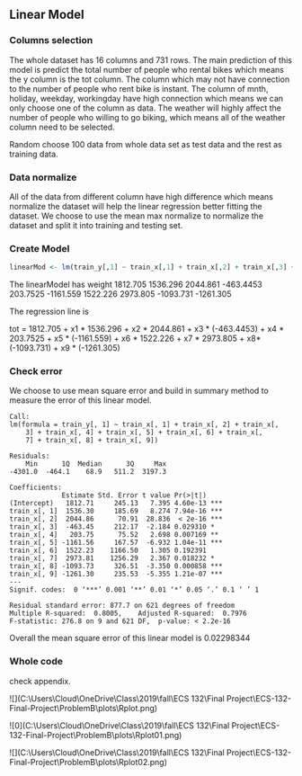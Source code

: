 ## Linear Model

### Columns selection

The whole dataset has 16 columns and 731 rows. The main prediction of this model is predict the total number of people who rental bikes which means the y column is the tot column. The column which may not have connection to the number of people who rent bike is instant. The column of mnth, holiday, weekday, workingday have high connection which means we can only choose one of the column as data. The weather will highly affect the number of people who willing to go biking, which means all of the weather column need to be selected. 

Random choose 100 data from whole data set as test data and the rest as training data.

### Data normalize

All of the data from different column have high difference which means normalize the dataset will help the linear regression better fitting the dataset. We choose to use the mean max normalize to normalize the dataset and split it into training and testing set.

### Create Model

```R
linearMod <- lm(train_y[,1] ~ train_x[,1] + train_x[,2] + train_x[,3] + train_x[,4] + train_x[,5] + train_x[,6] + train_x[,7] + train_x[,8] + train_x[,9])
```

The linearModel has weight 1812.705 1536.296 2044.861 -463.4453 203.7525 -1161.559 1522.226 2973.805 -1093.731 -1261.305



The regression line is 

tot = 1812.705 + x1 * 1536.296 + x2 * 2044.861 +  x3 * (-463.4453) + x4 * 203.7525 + x5 * (-1161.559) + x6 *  1522.226  + x7 * 2973.805 + x8* (-1093.731) + x9 * (-1261.305)



### Check error

We choose to use mean square error and build in summary method to measure the error of this linear model.

```
Call:
lm(formula = train_y[, 1] ~ train_x[, 1] + train_x[, 2] + train_x[, 
    3] + train_x[, 4] + train_x[, 5] + train_x[, 6] + train_x[, 
    7] + train_x[, 8] + train_x[, 9])

Residuals:
    Min      1Q  Median      3Q     Max 
-4301.0  -464.1    68.9   511.2  3197.3 

Coefficients:
             Estimate Std. Error t value Pr(>|t|)    
(Intercept)   1812.71     245.13   7.395 4.60e-13 ***
train_x[, 1]  1536.30     185.69   8.274 7.94e-16 ***
train_x[, 2]  2044.86      70.91  28.836  < 2e-16 ***
train_x[, 3]  -463.45     212.17  -2.184 0.029310 *  
train_x[, 4]   203.75      75.52   2.698 0.007169 ** 
train_x[, 5] -1161.56     167.57  -6.932 1.04e-11 ***
train_x[, 6]  1522.23    1166.50   1.305 0.192391    
train_x[, 7]  2973.81    1256.29   2.367 0.018232 *  
train_x[, 8] -1093.73     326.51  -3.350 0.000858 ***
train_x[, 9] -1261.30     235.53  -5.355 1.21e-07 ***
---
Signif. codes:  0 ‘***’ 0.001 ‘**’ 0.01 ‘*’ 0.05 ‘.’ 0.1 ‘ ’ 1

Residual standard error: 877.7 on 621 degrees of freedom
Multiple R-squared:  0.8005,    Adjusted R-squared:  0.7976 
F-statistic: 276.8 on 9 and 621 DF,  p-value: < 2.2e-16
```

Overall the mean square error of this linear model is 0.02298344

### Whole code

check appendix.

![](C:\Users\Cloud\OneDrive\Class\2019\fall\ECS 132\Final Project\ECS-132-Final-Project\ProblemB\plots\Rplot.png)

![0](C:\Users\Cloud\OneDrive\Class\2019\fall\ECS 132\Final Project\ECS-132-Final-Project\ProblemB\plots\Rplot01.png)

![](C:\Users\Cloud\OneDrive\Class\2019\fall\ECS 132\Final Project\ECS-132-Final-Project\ProblemB\plots\Rplot02.png)